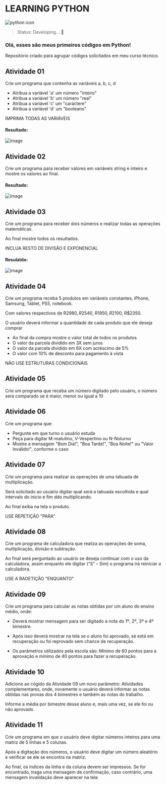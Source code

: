 # LEARNING PYTHON
![python icon](https://user-images.githubusercontent.com/113046021/198093589-35c1f817-d05d-4707-a9df-f510a37dd365.png)
> Status: Developing... 🚧


### Olá, esses são meus primeiros códigos em Python!

Repositório criado para agrupar códigos solicitados em meu curso técnico.


## Atividade 01

  Crie um programa que contenha as variáveis a, b, c, d

  + Atribua a variável 'a' um número "inteiro"
  + Atribua a variável 'b' um número "real"
  + Atribua a variável 'c' um "caractere"
  + Atribua a variável 'd' um "booleano"

  IMPRIMA TODAS AS VARIÁVEIS
  
  #### Resultado:
  
   ![image](https://user-images.githubusercontent.com/113046021/198913822-2470d3ca-ccf2-41ec-bd47-75d7ca241d46.png)
  
## Atividade 02
 
 Crie um programa para receber valores em variáveis string e inteiro e mostre os valores ao final.
 
 #### Resultado:
 
   ![image](https://user-images.githubusercontent.com/113046021/198914790-3e67f04b-6070-43f4-8830-c55be6d791f3.png)


## Atividade 03

  Crie um programa para receber dois números e realizar todas as operações matemáticas.
  
  Ao final mostre todos os resultados.
  
  INCLUA RESTO DE DIVISÃO E EXPONENCIAL
  
  #### Resulatdo:
       
   ![image](https://user-images.githubusercontent.com/113046021/198914612-62555ee0-c36d-4168-9824-4110f783a7c7.png)


## Atividade 04

  Crie um programa receba 5 produtos em variáveis constantes, iPhone, Samsung, Tablet, PS5, notebook.

  Com valores respectivos de R$2980, R$2540, R$1950, R$2100, R$2350.

  O usuário deverá informar a quantidade de cada produto que ele deseja comprar

  + Ao final da compra mostre o valor total de todos os produtos
  + O valor da parcela dividido em 3X sem juros
  + O valor da parcela dividido em 6X com acréscimo de 5%
  + O valor com 10% de desconto para pagamento à vista

  NÃO USE ESTRUTURAS CONDICIONAIS


## Atividade 05

  Crie um programa que receba um número digitado pelo usuário, o número será comparado se é maior, menor ou igual a 10


## Atividade 06

  Crie um programa que:
  + Pergunte em que turno o usuário estuda
  + Peça para digitar M-matutino, V-Vespertino ou N-Noturno
  + Mostre a mensagem "Bom Dia!", "Boa Tarde!", "Boa Noite!" ou "Valor Inválido!", conforme o caso


## Atividade 07

  Crie um programa para realizar as operações de uma tabuada de multiplicação.
  
  Será solicitado ao usuário digitar qual será a tabuada escolhida e qual intervalo do inicio e fim ddo multiplicando.
  
  Ao final exiba na tela o produto.
  
  USE REPETIÇÃO "PARA"
  
  
## Atividade 08

   Crie um programa de calculadora que realiza as operações de soma, multiplicação, divisão e subtração.
   
   Ao final será perguntado ao usuário se deseja continuar com o uso da calculadora, assim enquanto ele digitar (“S” – Sim) o programa irá reiniciar a calculadora.
   
   USE A RAOETIÇÃO "ENQUANTO"
   

## Atividade 09
   
   Crie um programa para calcular as notas obtidas por um aluno do ensino médio, onde:
   
   + Deverá mostrar mensagem para ser digitado a nota do 1º, 2º, 3º e 4º bimestre.
   + Após isso deverá mostrar na tela se o aluno foi aprovado, se está em recuperação ou foi reprovado sem chance de recuperação.
  
  + Os parâmetros utilizados pela escola são: Mínimo de 60 pontos para a aprovação e mínimo de 40 pontos para fazer a recuperação.
   
   
## Atividade 10
   
   Adicione ao cógido da Atividade 09 um novo parâmetro: Atividades complementares, onde, novamente o usuário deverá informar as notas obtidas nas provas dos 4            bimestres e também as notas do trabalho.
   
   Informe a média por bimestre desse aluno e, mais uma vez, se ele foi ou não aprovado.
   
## Atividade 11
    
   Crie um programa em que o usuário deve digitar números inteiros para uma matriz de 5 linhas e 5 colunas.
   
   Após a digitação dos números, o usuário deve digitar um número aleatório e verificar se ele se encontra na matriz.
   
   Ao final, os índices da linha e da coluna devem ser impressos. Se for encontrado, traga uma mensagem de confirmação, caso contrário, uma mensagem invalidação          deve aparecer na tela
